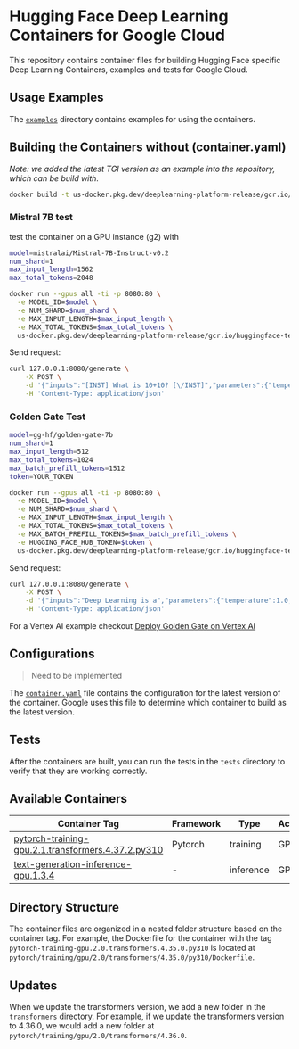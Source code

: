 # Hugging Face Deep Learning Containers for Google Cloud

This repository contains container files for building Hugging Face specific Deep Learning Containers, examples and tests for Google Cloud.

## Usage Examples

The [`examples`](./examples) directory contains examples for using the containers.

## Building the Containers without (container.yaml)

_Note: we added the latest TGI version as an example into the repository, which can be build with._

```bash
docker build -t us-docker.pkg.dev/deeplearning-platform-release/gcr.io/huggingface-text-generation-inference-gpu.1.3.4 -f containers/tgi/gpu/1.3.4/Dockerfile .
```

### Mistral 7B test

test the container on a GPU instance (g2) with

```bash
model=mistralai/Mistral-7B-Instruct-v0.2
num_shard=1
max_input_length=1562
max_total_tokens=2048

docker run --gpus all -ti -p 8080:80 \
  -e MODEL_ID=$model \
  -e NUM_SHARD=$num_shard \
  -e MAX_INPUT_LENGTH=$max_input_length \
  -e MAX_TOTAL_TOKENS=$max_total_tokens \
  us-docker.pkg.dev/deeplearning-platform-release/gcr.io/huggingface-text-generation-inference-gpu.1.3.4  
```

Send request:

```bash
curl 127.0.0.1:8080/generate \
    -X POST \
    -d '{"inputs":"[INST] What is 10+10? [\/INST]","parameters":{"temperature":0.2, "top_p": 0.95, "max_new_tokens": 256}}' \
    -H 'Content-Type: application/json'
```

### Golden Gate Test

```bash
model=gg-hf/golden-gate-7b
num_shard=1
max_input_length=512
max_total_tokens=1024
max_batch_prefill_tokens=1512
token=YOUR_TOKEN

docker run --gpus all -ti -p 8080:80 \
  -e MODEL_ID=$model \
  -e NUM_SHARD=$num_shard \
  -e MAX_INPUT_LENGTH=$max_input_length \
  -e MAX_TOTAL_TOKENS=$max_total_tokens \
  -e MAX_BATCH_PREFILL_TOKENS=$max_batch_prefill_tokens \
  -e HUGGING_FACE_HUB_TOKEN=$token \
  us-docker.pkg.dev/deeplearning-platform-release/gcr.io/huggingface-text-generation-inference-gpu.1.3.4
```

Send request:

```bash
curl 127.0.0.1:8080/generate \
    -X POST \
    -d '{"inputs":"Deep Learning is a","parameters":{"temperature":1.0, "top_p": 0.95, "max_new_tokens": 256}}' \
    -H 'Content-Type: application/json'
```

For a Vertex AI example checkout [Deploy Golden Gate on Vertex AI](./examples//vertex-ai/deploy-golden-gate-on-vertex-ai.ipynb)


## Configurations

> Need to be implemented

The [`container.yaml`](./containers/container.yaml) file contains the configuration for the latest version of the container. Google uses this file to determine which container to build as the latest version.

## Tests

After the containers are built, you can run the tests in the `tests` directory to verify that they are working correctly.

## Available Containers

| Container Tag                                                                 | Framework | Type      | Accelerator |
| ----------------------------------------------------------------------------- | --------- | --------- | ----------- |
| [pytorch-training-gpu.2.1.transformers.4.37.2.py310](./containers/pytorch/training/gpu/2.1/transformers/4.37.2/py310/Dockerfile)  | Pytorch   | training  | GPU         |
| [text-generation-inference-gpu.1.3.4](l[ink_to_container_here](https://github.com/huggingface/Google-Cloud-Containers/blob/main/containers/tgi/gpu/1.3.4/Dockerfile))                 | -         | inference | GPU         |

## Directory Structure

The container files are organized in a nested folder structure based on the container tag. For example, the Dockerfile for the container with the tag `pytorch-training-gpu.2.0.transformers.4.35.0.py310` is located at `pytorch/training/gpu/2.0/transformers/4.35.0/py310/Dockerfile`.

## Updates

When we update the transformers version, we add a new folder in the `transformers` directory. For example, if we update the transformers version to 4.36.0, we would add a new folder at `pytorch/training/gpu/2.0/transformers/4.36.0`.
